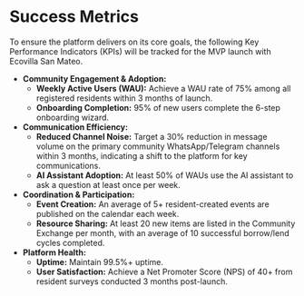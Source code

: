 # Success Metrics

To ensure the platform delivers on its core goals, the following Key Performance Indicators (KPIs) will be tracked for the MVP launch with Ecovilla San Mateo.

*   **Community Engagement & Adoption:**
    *   **Weekly Active Users (WAU):** Achieve a WAU rate of 75% among all registered residents within 3 months of launch.
    *   **Onboarding Completion:** 95% of new users complete the 6-step onboarding wizard.
*   **Communication Efficiency:**
    *   **Reduced Channel Noise:** Target a 30% reduction in message volume on the primary community WhatsApp/Telegram channels within 3 months, indicating a shift to the platform for key communications.
    *   **AI Assistant Adoption:** At least 50% of WAUs use the AI assistant to ask a question at least once per week.
*   **Coordination & Participation:**
    *   **Event Creation:** An average of 5+ resident-created events are published on the calendar each week.
    *   **Resource Sharing:** At least 20 new items are listed in the Community Exchange per month, with an average of 10 successful borrow/lend cycles completed.
*   **Platform Health:**
    *   **Uptime:** Maintain 99.5%+ uptime.
    *   **User Satisfaction:** Achieve a Net Promoter Score (NPS) of 40+ from resident surveys conducted 3 months post-launch.
